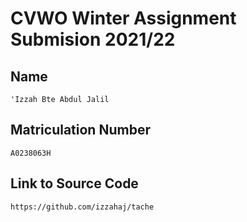 # CVWO Winter Assignment Submision 2021/22

## Name
```
'Izzah Bte Abdul Jalil
```

## Matriculation Number
```
A0238063H
```

## Link to Source Code
```
https://github.com/izzahaj/tache
```